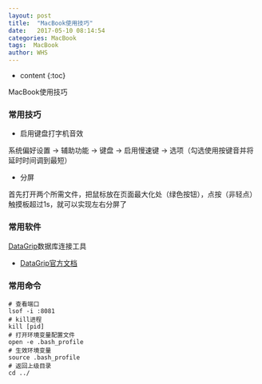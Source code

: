 ```yaml
---
layout: post
title:  "MacBook使用技巧"
date:   2017-05-10 08:14:54
categories: MacBook
tags:  MacBook
author: WHS
---
```


* content
{:toc}

MacBook使用技巧





### 常用技巧

* 启用键盘打字机音效

系统偏好设置 -> 辅助功能 -> 键盘 -> 启用慢速键 -> 选项（勾选使用按键音并将延时时间调到最短）

* 分屏

首先打开两个所需文件，把鼠标放在页面最大化处（绿色按钮），点按（非轻点）触摸板超过1s，就可以实现左右分屏了

### 常用软件

[DataGrip](https://www.jetbrains.com/datagrip/)数据库连接工具

* [DataGrip官方文档](https://www.jetbrains.com/help/datagrip/connecting-to-a-database.html#oracle)

### 常用命令

```
# 查看端口
lsof -i :8081 
# kill进程
kill [pid] 
# 打开环境变量配置文件
open -e .bash_profile
# 生效环境变量
source .bash_profile
# 返回上级目录
cd ../ 
```




